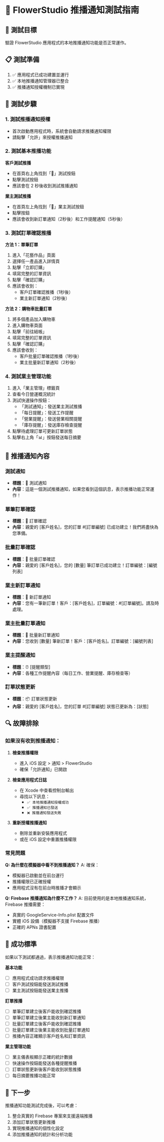 # 🔔 FlowerStudio 推播通知測試指南

## 🎯 測試目標
驗證 FlowerStudio 應用程式的本地推播通知功能是否正常運作。

## 📋 測試準備
1. ✅ 應用程式已成功建置並運行
2. ✅ 本地推播通知管理器已整合
3. ✅ 推播通知授權機制已實現

## 🧪 測試步驟

### 1. 測試推播通知授權
- 首次啟動應用程式時，系統會自動請求推播通知權限
- 請點擊「允許」來授權推播通知

### 2. 測試基本推播功能
**客戶測試推播**
- 在首頁右上角找到「🧪」測試按鈕
- 點擊測試按鈕
- 應該會在 2 秒後收到測試推播通知

**業主測試推播**
- 在首頁左上角找到「💼」業主測試按鈕
- 點擊按鈕
- 應該會收到新訂單通知（2秒後）和工作提醒通知（5秒後）

### 3. 測試訂單確認推播
**方法 1：單筆訂單**
1. 進入「花藝作品」頁面
2. 選擇任一產品進入詳情頁
3. 點擊「立即訂購」
4. 填寫完整的訂單資訊
5. 點擊「確認訂購」
6. 應該會收到：
   - 客戶訂單確認推播（1秒後）
   - 業主新訂單通知（2秒後）

**方法 2：購物車批量訂單**
1. 將多個產品加入購物車
2. 進入購物車頁面
3. 點擊「前往結帳」
4. 填寫完整的訂單資訊
5. 點擊「確認訂購」
6. 應該會收到：
   - 客戶批量訂單確認推播（1秒後）
   - 業主批量新訂單通知（2秒後）

### 4. 測試業主管理功能
1. 進入「業主管理」標籤頁
2. 查看今日營運概況統計
3. 測試快速操作按鈕：
   - 「測試通知」：發送業主測試推播
   - 「每日提醒」：發送工作提醒
   - 「營業提醒」：發送營業相關提醒
   - 「庫存提醒」：發送庫存檢查提醒
4. 點擊待處理訂單可更新訂單狀態
5. 點擊右上角「📊」按鈕發送每日摘要

## 📱 推播通知內容

### 測試通知
- **標題**：🧪 測試通知
- **內容**：這是一個測試推播通知，如果您看到這個訊息，表示推播功能正常運作！

### 單筆訂單確認
- **標題**：🌸 訂單確認
- **內容**：親愛的 [客戶姓名]，您的訂單 #[訂單編號] 已成功建立！我們將盡快為您準備。

### 批量訂單確認
- **標題**：🌸 批量訂單確認
- **內容**：親愛的 [客戶姓名]，您的 [數量] 筆訂單已成功建立！訂單編號：[編號列表]

### 業主新訂單通知
- **標題**：💼 新訂單通知
- **內容**：您有一筆新訂單！客戶：[客戶姓名]，訂單編號：#[訂單編號]。請及時處理。

### 業主批量訂單通知
- **標題**：💼 批量新訂單通知
- **內容**：您收到 [數量] 筆新訂單！客戶：[客戶姓名]。訂單編號：[編號列表]

### 業主提醒通知
- **標題**：⏰ [提醒類型]
- **內容**：各種工作提醒內容（每日工作、營業提醒、庫存檢查等）

### 訂單狀態更新
- **標題**：📦 訂單狀態更新
- **內容**：親愛的 [客戶姓名]，您的訂單 #[訂單編號] 狀態已更新為：[狀態]

## 🔍 故障排除

### 如果沒有收到推播通知：

1. **檢查推播權限**
   - 進入 iOS 設定 > 通知 > FlowerStudio
   - 確保「允許通知」已開啟

2. **檢查應用程式日誌**
   - 在 Xcode 中查看控制台輸出
   - 尋找以下訊息：
     - `✅ 本地推播通知授權成功`
     - `✅ 推播通知已發送`
     - `❌ 推播通知發送失敗`

3. **重新授權推播通知**
   - 刪除並重新安裝應用程式
   - 或在 iOS 設定中重置推播權限

### 常見問題

**Q: 為什麼在模擬器中看不到推播通知？**
A: 確保：
- 模擬器已啟動並在前台運行
- 推播權限已正確授權
- 應用程式沒有在前台時推播才會顯示

**Q: Firebase 推播通知為什麼不工作？**
A: 目前使用的是本地推播通知系統，Firebase 推播需要：
- 真實的 GoogleService-Info.plist 配置文件
- 實體 iOS 設備（模擬器不支援 Firebase 推播）
- 正確的 APNs 證書配置

## 🎉 成功標準

如果以下測試都通過，表示推播通知功能正常：

**基本功能**
- [ ] 應用程式成功請求推播權限
- [ ] 客戶測試按鈕能發送測試推播
- [ ] 業主測試按鈕能發送業主推播

**訂單推播**
- [ ] 單筆訂單建立後客戶能收到確認推播
- [ ] 單筆訂單建立後業主能收到新訂單通知
- [ ] 批量訂單建立後客戶能收到確認推播
- [ ] 批量訂單建立後業主能收到批量訂單通知
- [ ] 推播內容正確顯示客戶姓名和訂單資訊

**業主管理功能**
- [ ] 業主儀表板顯示正確的統計數據
- [ ] 快速操作按鈕能發送各種提醒推播
- [ ] 訂單狀態更新後客戶能收到狀態推播
- [ ] 每日摘要推播功能正常

## 🚀 下一步

推播通知功能測試完成後，可以考慮：
1. 整合真實的 Firebase 專案來支援遠端推播
2. 添加訂單狀態更新推播
3. 實現推播通知的個性化設定
4. 添加推播通知的統計和分析功能 